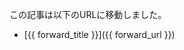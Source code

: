 この記事は以下のURLに移動しました。

* [{{ forward_title }}]({{ forward_url }})

<script language="JavaScript">
<!--
function jumpUrl() [
  location.href = "{% forward_url %}";
}
setTimeout("jumpUrl()", 5000);
//-->
</script>
